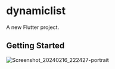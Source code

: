 # dynamiclist

A new Flutter project.

## Getting Started

![Screenshot_20240216_222427-portrait](https://github.com/fenishpatel3150/dynamiclist/assets/143187609/dc9db2d6-0839-46a4-99d9-8629d4bca093)
